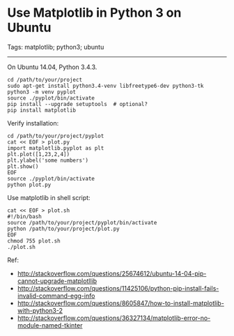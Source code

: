 # Use Matplotlib in Python 3 on Ubuntu
Tags: matplotlib; python3; ubuntu

------

On Ubuntu 14.04, Python 3.4.3.

```
cd /path/to/your/project
sudo apt-get install python3.4-venv libfreetype6-dev python3-tk
python3 -m venv pyplot
source ./pyplot/bin/activate
pip install --upgrade setuptools  # optional?
pip install matplotlib
```

Verify installation:
```
cd /path/to/your/project/pyplot
cat << EOF > plot.py
import matplotlib.pyplot as plt
plt.plot([1,23,2,4])
plt.ylabel('some numbers')
plt.show()
EOF
source ./pyplot/bin/activate
python plot.py
```

Use matplotlib in shell script:

```
cat << EOF > plot.sh
#!/bin/bash
source /path/to/your/project/pyplot/bin/activate
python /path/to/your/project/plot.py
EOF
chmod 755 plot.sh
./plot.sh
```

Ref:

* http://stackoverflow.com/questions/25674612/ubuntu-14-04-pip-cannot-upgrade-matplotllib
* http://stackoverflow.com/questions/11425106/python-pip-install-fails-invalid-command-egg-info
* http://stackoverflow.com/questions/8605847/how-to-install-matplotlib-with-python3-2
* http://stackoverflow.com/questions/36327134/matplotlib-error-no-module-named-tkinter

